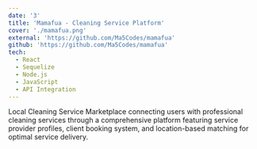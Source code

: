 ```yaml
---
date: '3'
title: 'Mamafua - Cleaning Service Platform'
cover: './mamafua.png'
external: 'https://github.com/Ma5Codes/mamafua'
github: 'https://github.com/Ma5Codes/mamafua'
tech:
  - React
  - Sequelize
  - Node.js
  - JavaScript
  - API Integration
---
```


Local Cleaning Service Marketplace connecting users with professional cleaning services through a comprehensive platform featuring service provider profiles, client booking system, and location-based matching for optimal service delivery.

